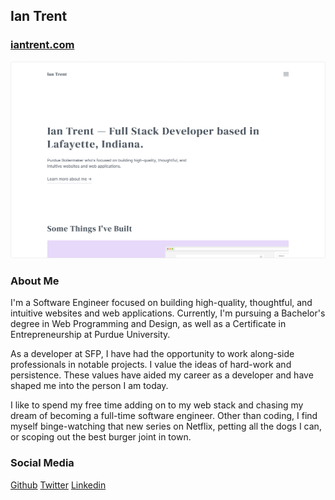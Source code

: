 ## Ian Trent

### [iantrent.com](https://iantrent.com)

<img src="./preview.jpg" alt="Preview of Ian Trent's Portfolio">

### About Me

I'm a Software Engineer focused on building high-quality, thoughtful, and intuitive websites and web applications. Currently, I'm pursuing a Bachelor's degree in Web Programming and Design, as well as a Certificate in Entrepreneurship at Purdue University.

As a developer at SFP, I have had the opportunity to work along-side professionals in notable projects. I value the ideas of hard-work and persistence. These values have aided my career as a developer and have shaped me into the person I am today.

I like to spend my free time adding on to my web stack and chasing my dream of becoming a full-time software engineer. Other than coding, I find myself binge-watching that new series on Netflix, petting all the dogs I can, or scoping out the best burger joint in town.

### Social Media

[Github](https://github.com/imtrent)
[Twitter](https://twitter.com/ianmtrent)
[Linkedin](https://www.linkedin.com/in/ianmtrent/)

